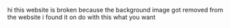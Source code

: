 hi
this website is broken because the background image got removed from the website i found it on
do with this what you want
